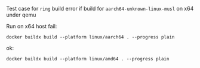 Test case for `ring` build error if build for `aarch64-unknown-linux-musl` on x64 under qemu

Run on x64 host
fail:
```
docker buildx build --platform linux/aarch64 . --progress plain
```
ok:
```
docker buildx build --platform linux/amd64 . --progress plain
```
